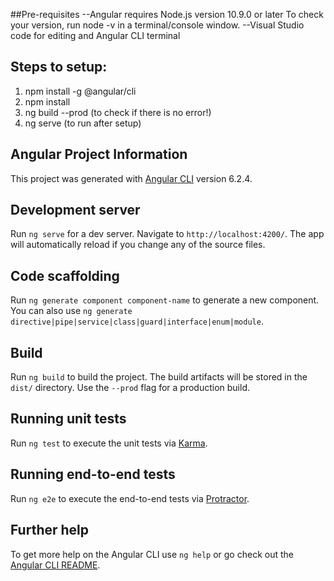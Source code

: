 ##Pre-requisites
--Angular requires Node.js version 10.9.0 or later
To check your version, run node -v in a terminal/console window.
--Visual Studio code for editing and Angular CLI terminal

## Steps to setup:
1) npm install -g @angular/cli
2) npm install
3) ng build --prod   (to check if there is no error!)
4) ng serve (to run after setup)


## Angular Project Information
This project was generated with [Angular CLI](https://github.com/angular/angular-cli) version 6.2.4.
## Development server
Run `ng serve` for a dev server. Navigate to `http://localhost:4200/`. The app will automatically reload if you change any of the source files.
## Code scaffolding
Run `ng generate component component-name` to generate a new component. You can also use `ng generate directive|pipe|service|class|guard|interface|enum|module`.
## Build
Run `ng build` to build the project. The build artifacts will be stored in the `dist/` directory. Use the `--prod` flag for a production build.
## Running unit tests
Run `ng test` to execute the unit tests via [Karma](https://karma-runner.github.io).
## Running end-to-end tests
Run `ng e2e` to execute the end-to-end tests via [Protractor](http://www.protractortest.org/).
## Further help
To get more help on the Angular CLI use `ng help` or go check out the [Angular CLI README](https://github.com/angular/angular-cli/blob/master/README.md).
